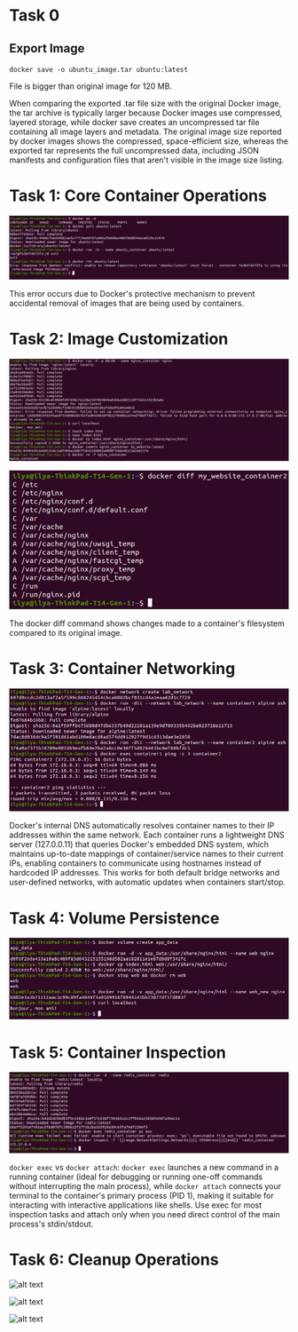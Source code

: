 # Task 0

## Export Image
```
docker save -o ubuntu_image.tar ubuntu:latest
```
File is bigger than original image for 120 MB.

When comparing the exported .tar file size with the original Docker image, the tar archive is typically larger because Docker images use compressed, layered storage, while docker save creates an uncompressed tar file containing all image layers and metadata. The original image size reported by docker images shows the compressed, space-efficient size, whereas the exported tar represents the full uncompressed data, including JSON manifests and configuration files that aren't visible in the image size listing.

# Task 1: Core Container Operations

![alt text](image-2.png)

This error occurs due to Docker's protective mechanism to prevent accidental removal of images that are being used by containers.

# Task 2: Image Customization

![alt text](image-3.png)

![alt text](image-4.png)

The docker diff command shows changes made to a container's filesystem compared to its original image.

# Task 3: Container Networking

![alt text](image-5.png)

Docker's internal DNS automatically resolves container names to their IP addresses within the same network. Each container runs a lightweight DNS server (127.0.0.11) that queries Docker's embedded DNS system, which maintains up-to-date mappings of container/service names to their current IPs, enabling containers to communicate using hostnames instead of hardcoded IP addresses. This works for both default bridge networks and user-defined networks, with automatic updates when containers start/stop.

# Task 4: Volume Persistence

![alt text](image-6.png)

# Task 5: Container Inspection

![alt text](image-7.png)

```docker exec``` vs ```docker attach```:
```docker exec``` launches a new command in a running container (ideal for debugging or running one-off commands without interrupting the main process), while ```docker attach``` connects your terminal to the container's primary process (PID 1), making it suitable for interacting with interactive applications like shells. Use exec for most inspection tasks and attach only when you need direct control of the main process's stdin/stdout.

# Task 6: Cleanup Operations

![alt text](image-8.png)

![alt text](image-9.png)

![alt text](image-10.png)